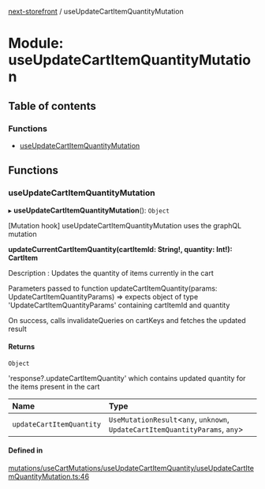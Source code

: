 [next-storefront](../README.md) / useUpdateCartItemQuantityMutation

# Module: useUpdateCartItemQuantityMutation

## Table of contents

### Functions

- [useUpdateCartItemQuantityMutation](useUpdateCartItemQuantityMutation.md#useupdatecartitemquantitymutation)

## Functions

### useUpdateCartItemQuantityMutation

▸ **useUpdateCartItemQuantityMutation**(): `Object`

[Mutation hook] useUpdateCartItemQuantityMutation uses the graphQL mutation

<b>updateCurrentCartItemQuantity(cartItemId: String!, quantity: Int!): CartItem</b>

Description : Updates the quantity of items currently in the cart

Parameters passed to function updateCartItemQuantity(params: UpdateCartItemQuantityParams) => expects object of type 'UpdateCartItemQuantityParams' containing cartItemId and quantity

On success, calls invalidateQueries on cartKeys and fetches the updated result

#### Returns

`Object`

'response?.updateCartItemQuantity' which contains updated quantity for the items present in the cart

| Name                     | Type                                                                          |
| :----------------------- | :---------------------------------------------------------------------------- |
| `updateCartItemQuantity` | `UseMutationResult`<`any`, `unknown`, `UpdateCartItemQuantityParams`, `any`\> |

#### Defined in

[mutations/useCartMutations/useUpdateCartItemQuantity/useUpdateCartItemQuantityMutation.ts:46](https://github.com/KiboSoftware/nextjs-storefront/blob/973d553/hooks/mutations/useCartMutations/useUpdateCartItemQuantity/useUpdateCartItemQuantityMutation.ts#L46)
